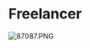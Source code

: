 # Freelancer

<img alt="87087.PNG" src="https://github.com/Abdul-Sattar-Rahimi/pro-2/blob/main/87087.PNG?raw=true" data-hpc="true" class="Box-sc-g0xbh4-0 fzFXnm">

